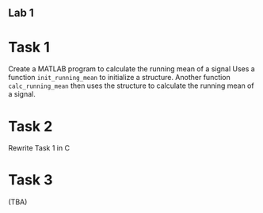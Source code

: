 ## Lab 1
# Task 1
Create a MATLAB program to calculate the running mean of a signal
Uses a function `init_running_mean` to initialize a structure.
Another function `calc_running_mean` then uses the structure to
calculate the running mean of a signal.

# Task 2
Rewrite Task 1 in C

# Task 3
(TBA)
